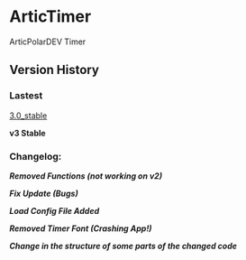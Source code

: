 # ArticTimer
ArticPolarDEV Timer

## Version History
### Lastest
[3.0_stable](https://github.com/ArticPolarDEV/ArticTimer/releases/tag/3.0_stable)

**v3 Stable**

### Changelog: 

**_Removed Functions (not working on v2)_**

**_Fix Update (Bugs)_**

**_Load Config File Added_**

**_Removed Timer Font (Crashing App!)_**

**_Change in the structure of some parts of the changed code_**
